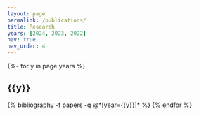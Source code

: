 ```yaml
---
layout: page
permalink: /publications/
title: Research
years: [2024, 2023, 2022]
nav: true
nav_order: 4
---
```

<!-- _pages/research.md -->
<div class="publications">

{%- for y in page.years %}
  <h2 class="year">{{y}}</h2>
  {% bibliography -f papers -q @*[year={{y}}]* %}
{% endfor %}

</div>

